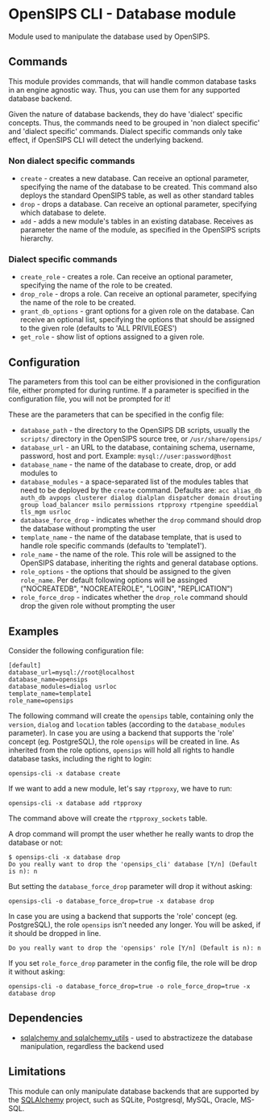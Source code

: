 # OpenSIPS CLI - Database module

Module used to manipulate the database used by OpenSIPS.

## Commands

This module provides commands, that will handle common database tasks in an
engine agnostic way. Thus, you can use them for any supported database backend.

Given the nature of database backends, they do have 'dialect' specific concepts.
Thus, the commands need to be grouped in 'non dialect specific' and 'dialect
specific' commands. Dialect specific commands only take effect, if OpenSIPS CLI
will detect the underlying backend.

### Non dialect specific commands

* `create` - creates a new database. Can receive an optional parameter,
specifying the name of the database to be created. This command also deploys
the standard OpenSIPS table, as well as other standard tables
* `drop` - drops a database. Can receive an optional parameter, specifying
which database to delete.
* `add` - adds a new module's tables in an existing database. Receives as
parameter the name of the module, as specified in the OpenSIPS scripts
hierarchy.

### Dialect specific commands

* `create_role` - creates a role. Can receive an optional parameter,
specifying the name of the role to be created.
* `drop_role` - drops a role. Can receive an optional parameter,
specifying the name of the role to be created.
* `grant_db_options` - grant options for a given role on the database.
Can receive an optional list, specifying the options that should be assigned
to the given role (defaults to 'ALL PRIVILEGES')
* `get_role` - show list of options assigned to a given role.

## Configuration

The parameters from this tool can be either provisioned in the configuration
file, either prompted for during runtime. If a parameter is specified in the
configuration file, you will not be prompted for it!

These are the parameters that can be specified in the config file:
* `database_path` - the directory to the OpenSIPS DB scripts, usually the
`scripts/` directory in the OpenSIPS source tree, or `/usr/share/opensips/`
* `database_url` - an URL to the database, containing schema, username,
password, host and port. Example: `mysql://user:password@host`
* `database_name` - the name of the database to create, drop, or add modules
to
* `database_modules` - a space-separated list of the modules tables that need
to be deployed by the `create` command. Defaults are: `acc alias_db auth_db
avpops clusterer dialog dialplan dispatcher domain drouting group
load_balancer msilo permissions rtpproxy rtpengine speeddial tls_mgm usrloc`
* `database_force_drop` - indicates whether the `drop` command should drop the
database without prompting the user
* `template_name` - the name of the database template, that is used to handle
role specific commands (defaults to 'template1').
* `role_name` - the name of the role. This role will be assigned to the OpenSIPS
database, inheriting the rights and general database options.
* `role_options` - the options that should be assigned to the given `role_name`.
Per default following options will be assinged ("NOCREATEDB", "NOCREATEROLE",
"LOGIN", "REPLICATION")
* `role_force_drop` - indicates whether the `drop_role` command should drop the
given role without prompting the user

## Examples

Consider the following configuration file:

```
[default]
database_url=mysql://root@localhost
database_name=opensips
database_modules=dialog usrloc
template_name=template1
role_name=opensips
```

The following command will create the `opensips` table, containing only the
`version`, `dialog` and `location` tables (according to the `database_modules`
parameter). In case you are using a backend that supports the 'role' concept
(eg. PostgreSQL), the role `opensips` will be created in line. As inherited
from the role options, `opensips` will hold all rights to handle database
tasks, including the right to login:

```
opensips-cli -x database create
```

If we want to add a new module, let's say `rtpproxy`, we have to run:

```
opensips-cli -x database add rtpproxy
```

The command above will create the `rtpproxy_sockets` table.

A drop command will prompt the user whether he really wants to drop the
database or not:

```
$ opensips-cli -x database drop
Do you really want to drop the 'opensips_cli' database [Y/n] (Default is n): n
```

But setting the `database_force_drop` parameter will drop it without asking:
```
opensips-cli -o database_force_drop=true -x database drop
```

In case you are using a backend that supports the 'role' concept
(eg. PostgreSQL), the role `opensips` isn't needed any longer. You will be
asked, if it should be dropped in line.

```
Do you really want to drop the 'opensips' role [Y/n] (Default is n): n
```

If you set `role_force_drop` parameter in the config file, the role will be drop
it without asking:

```
opensips-cli -o database_force_drop=true -o role_force_drop=true -x database drop
```

## Dependencies

* [sqlalchemy and sqlalchemy_utils](https://www.sqlalchemy.org/) - used to
abstractizeze the database manipulation, regardless the backend used

## Limitations

This module can only manipulate database backends that are supported by the
[SQLAlchemy](https://www.sqlalchemy.org/) project, such as  SQLite,
Postgresql, MySQL, Oracle, MS-SQL.
